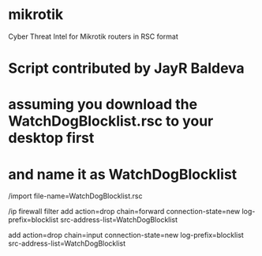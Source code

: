 # mikrotik
Cyber Threat Intel for Mikrotik routers in RSC format 
# Script contributed by JayR Baldeva
# assuming you download the WatchDogBlocklist.rsc to your desktop first
# and name it as WatchDogBlocklist
/import file-name=WatchDogBlocklist.rsc


/ip firewall filter
add action=drop chain=forward connection-state=new log-prefix=blocklist src-address-list=WatchDogBlocklist

add action=drop chain=input connection-state=new log-prefix=blocklist src-address-list=WatchDogBlocklist
